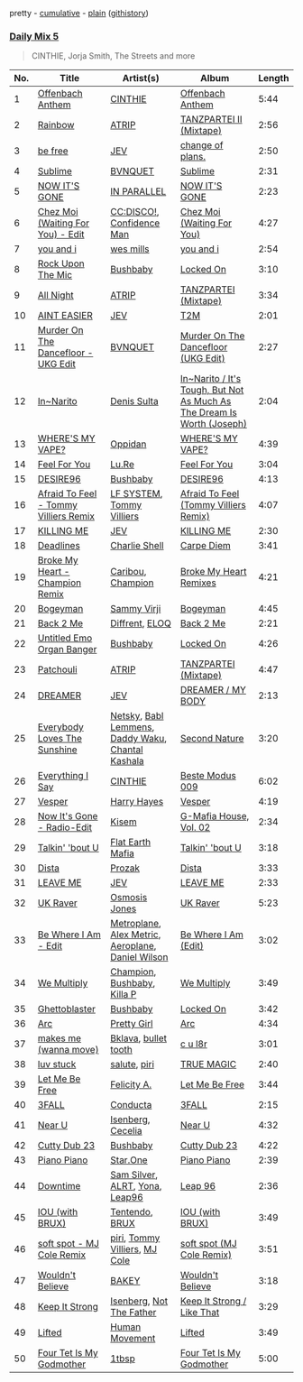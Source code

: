 pretty - [cumulative](/playlists/cumulative/Daily%20Mix%205.md) - [plain](/playlists/plain/37i9dQZF1E36TO0q54WsJv) ([githistory](https://github.githistory.xyz/vitokorn/spotify-playlist-archive/blob/master/playlists/plain/37i9dQZF1E36TO0q54WsJv))
### [Daily Mix 5](https://open.spotify.com/playlist/37i9dQZF1E36TO0q54WsJv)

> CINTHIE, Jorja Smith, The Streets and more

| No. | Title | Artist(s) | Album | Length |
|---|---|---|---|---|
| 1 | [Offenbach Anthem](https://open.spotify.com/track/64HEmeFcnMSiBMLbfah3yx) | [CINTHIE](https://open.spotify.com/artist/764H8zG8sTf5FPHWHW5bvh) | [Offenbach Anthem](https://open.spotify.com/album/1QmqhZWQqGiwAkpQ40gYyN) | 5:44 |
| 2 | [Rainbow](https://open.spotify.com/track/6U35HFngpxlsS1MvPrw0yT) | [ATRIP](https://open.spotify.com/artist/4fu0Er7pG6kZZa7Awf3NMI) | [TANZPARTEI II (Mixtape)](https://open.spotify.com/album/6lvniwPO6u3mkNTN3tSQcR) | 2:56 |
| 3 | [be free](https://open.spotify.com/track/23Q6xAbe56o80RTjplgcze) | [JEV](https://open.spotify.com/artist/6StZbL9v3UpuaMwIoq8fyW) | [change of plans.](https://open.spotify.com/album/3zmXRo1kugwUTzJhoLTAN1) | 2:50 |
| 4 | [Sublime](https://open.spotify.com/track/5iP5xUX4iIQrCuXimMvCM9) | [BVNQUET](https://open.spotify.com/artist/3kS6ce97k6g4h7V1OdlMxv) | [Sublime](https://open.spotify.com/album/5Fug9vhVSVNpLTzC3uKp8d) | 2:31 |
| 5 | [NOW IT'S GONE](https://open.spotify.com/track/5v5yF1qIhHD1ptZoN8dxv7) | [IN PARALLEL](https://open.spotify.com/artist/6xaiGRpXAB9JdoSy3gzw4H) | [NOW IT'S GONE](https://open.spotify.com/album/3OgPt2ujG9tWWoltAU4lbo) | 2:23 |
| 6 | [Chez Moi (Waiting For You) - Edit](https://open.spotify.com/track/1VwmC2Sw9b9EztWkRvC07M) | [CC:DISCO!](https://open.spotify.com/artist/37fxVoFAMzet5CiiDg7SL7), [Confidence Man](https://open.spotify.com/artist/0RwXnFrEoI8tltFvYpJgP6) | [Chez Moi (Waiting For You)](https://open.spotify.com/album/5HwZIHl2vkaEGzuvNorz84) | 4:27 |
| 7 | [you and i](https://open.spotify.com/track/5tHVosoCX8FcLGV0nCDgPb) | [wes mills](https://open.spotify.com/artist/0EuHfcxMPDNkOjGVF4e1KT) | [you and i](https://open.spotify.com/album/2hiBulmaabma1E9lMOkhaG) | 2:54 |
| 8 | [Rock Upon The Mic](https://open.spotify.com/track/1EgxnDsbZ3n2jq1FkYHsLQ) | [Bushbaby](https://open.spotify.com/artist/6YYg4TQoF8cp50IuM2vU4C) | [Locked On](https://open.spotify.com/album/5APEg6tK8STLOsE1DnZKhP) | 3:10 |
| 9 | [All Night](https://open.spotify.com/track/5v44vaBk8hzii64jBFsmUJ) | [ATRIP](https://open.spotify.com/artist/4fu0Er7pG6kZZa7Awf3NMI) | [TANZPARTEI (Mixtape)](https://open.spotify.com/album/7hK3Or2cOHmkq9M5Di4cgE) | 3:34 |
| 10 | [AINT EASIER](https://open.spotify.com/track/3DCWRgyf0yvLxtElu4WCi6) | [JEV](https://open.spotify.com/artist/6StZbL9v3UpuaMwIoq8fyW) | [T2M](https://open.spotify.com/album/2RKuDSpnavnlQAHXXIhIEc) | 2:01 |
| 11 | [Murder On The Dancefloor - UKG Edit](https://open.spotify.com/track/3c0dxt6Bhi661Ake99aFkP) | [BVNQUET](https://open.spotify.com/artist/3kS6ce97k6g4h7V1OdlMxv) | [Murder On The Dancefloor (UKG Edit)](https://open.spotify.com/album/5AyzYIbCgWe9LOKcLq5PWj) | 2:27 |
| 12 | [In~Narito](https://open.spotify.com/track/63Rg5ZEtttN93AdJFHO9zp) | [Denis Sulta](https://open.spotify.com/artist/7cDu9zG1gVQrMdSGBAhzvn) | [In~Narito / It's Tough, But Not As Much As The Dream Is Worth (Joseph)](https://open.spotify.com/album/5yCoRawE6r9JUOsjNnjHmg) | 2:04 |
| 13 | [WHERE'S MY VAPE?](https://open.spotify.com/track/398FKmK2bGM2FBmI0g9PnN) | [Oppidan](https://open.spotify.com/artist/338p7qzZTDJSHJzSjIZMFK) | [WHERE'S MY VAPE?](https://open.spotify.com/album/2vNQ3JP3vnNL47n6yx5EIi) | 4:39 |
| 14 | [Feel For You](https://open.spotify.com/track/29wVUihIxItjkYzcYQQrC7) | [Lu.Re](https://open.spotify.com/artist/4lbpVz8PpHRQaZC6vqO0EN) | [Feel For You](https://open.spotify.com/album/7gFSrb5aYaysk0Bies69O9) | 3:04 |
| 15 | [DESIRE96](https://open.spotify.com/track/1Isw0eYkTeBUP4uuqLNHZt) | [Bushbaby](https://open.spotify.com/artist/6YYg4TQoF8cp50IuM2vU4C) | [DESIRE96](https://open.spotify.com/album/32qjzjfmDJX4lA6yAPR2fb) | 4:13 |
| 16 | [Afraid To Feel - Tommy Villiers Remix](https://open.spotify.com/track/6Cvbs7XJarU3nXkkLhospI) | [LF SYSTEM](https://open.spotify.com/artist/0HxX6imltnNXJyQhu4nsiO), [Tommy Villiers](https://open.spotify.com/artist/4M4KGWKy7pSQ5HaJNCutBN) | [Afraid To Feel (Tommy Villiers Remix)](https://open.spotify.com/album/08NDR0N9zbF4wxZij8Hi8x) | 4:07 |
| 17 | [KILLING ME](https://open.spotify.com/track/0Pdr83UDj15T2VQ6edjj5F) | [JEV](https://open.spotify.com/artist/6StZbL9v3UpuaMwIoq8fyW) | [KILLING ME](https://open.spotify.com/album/4HsOYd2a1HF7Ki4ltyzdDA) | 2:30 |
| 18 | [Deadlines](https://open.spotify.com/track/0PiaSCKaLm1216RZimxay4) | [Charlie Shell](https://open.spotify.com/artist/1hxWpdJKpsP6vKbnwhSlwk) | [Carpe Diem](https://open.spotify.com/album/0ucuCQm143ED2jIhRVc3Te) | 3:41 |
| 19 | [Broke My Heart - Champion Remix](https://open.spotify.com/track/6jFkEKWJUgJUM0hHU9PMV5) | [Caribou](https://open.spotify.com/artist/4aEnNH9PuU1HF3TsZTru54), [Champion](https://open.spotify.com/artist/3cHya45cxGzLYIPg2LRCCR) | [Broke My Heart Remixes](https://open.spotify.com/album/7dWvTR3sRZEdPAOan5PHVu) | 4:21 |
| 20 | [Bogeyman](https://open.spotify.com/track/1GjwboGNxJlQ65BQRjtyNm) | [Sammy Virji](https://open.spotify.com/artist/1GuqTQbuixFHD6eBkFwVcb) | [Bogeyman](https://open.spotify.com/album/7tSOUKrLrPRjmNWoGhNjJm) | 4:45 |
| 21 | [Back 2 Me](https://open.spotify.com/track/2IKLkgYI7pFOFCr9IevOmb) | [Diffrent](https://open.spotify.com/artist/7mycnkT3eOskxxGbN9skkV), [ELOQ](https://open.spotify.com/artist/36mHwYa65L0WZbAXY2iSGw) | [Back 2 Me](https://open.spotify.com/album/1BVM0FxL00YwA3z4r8qgw7) | 2:21 |
| 22 | [Untitled Emo Organ Banger](https://open.spotify.com/track/7LQCeQO4w0xi0n7zS0OJv3) | [Bushbaby](https://open.spotify.com/artist/6YYg4TQoF8cp50IuM2vU4C) | [Locked On](https://open.spotify.com/album/5APEg6tK8STLOsE1DnZKhP) | 4:26 |
| 23 | [Patchouli](https://open.spotify.com/track/6E540MKmdFLZyITSAtZ6Z1) | [ATRIP](https://open.spotify.com/artist/4fu0Er7pG6kZZa7Awf3NMI) | [TANZPARTEI (Mixtape)](https://open.spotify.com/album/7hK3Or2cOHmkq9M5Di4cgE) | 4:47 |
| 24 | [DREAMER](https://open.spotify.com/track/7aGcgv4G1upG0XK6nHC5rF) | [JEV](https://open.spotify.com/artist/6StZbL9v3UpuaMwIoq8fyW) | [DREAMER / MY BODY](https://open.spotify.com/album/4T5287ugMNGz0F83VjcqSv) | 2:13 |
| 25 | [Everybody Loves The Sunshine](https://open.spotify.com/track/4ch0ejqrSwJrotLroa9mXn) | [Netsky](https://open.spotify.com/artist/5TgQ66WuWkoQ2xYxaSTnVP), [Babl Lemmens](https://open.spotify.com/artist/2xHPYFV4Cs58qCZoMTAOmP), [Daddy Waku](https://open.spotify.com/artist/19DWkWsLdFRuzN8naS8cUH), [Chantal Kashala](https://open.spotify.com/artist/5wlcoAg1EcZWqHkqo2RaTD) | [Second Nature](https://open.spotify.com/album/0SUfKH80GjuKbA5dTWSwkh) | 3:20 |
| 26 | [Everything I Say](https://open.spotify.com/track/1CfkMJc4zp8TzbcoSVKu1Z) | [CINTHIE](https://open.spotify.com/artist/764H8zG8sTf5FPHWHW5bvh) | [Beste Modus 009](https://open.spotify.com/album/1TOoLZt8VARZT3438d9IUE) | 6:02 |
| 27 | [Vesper](https://open.spotify.com/track/19MI4vOCHcaDs7zhH9PCDi) | [Harry Hayes](https://open.spotify.com/artist/7BBSATOdEaY07XbxlUzfFu) | [Vesper](https://open.spotify.com/album/7disSV9sSYwZFyhq9CXykz) | 4:19 |
| 28 | [Now It's Gone - Radio-Edit](https://open.spotify.com/track/4h8o3dD8tFZmg8xRdt8tRu) | [Kisem](https://open.spotify.com/artist/0BRsT0OnIZ4t5nOsSxVEwv) | [G-Mafia House, Vol. 02](https://open.spotify.com/album/5SLGNn54UuOzU46F0Yj6gv) | 2:34 |
| 29 | [Talkin' 'bout U](https://open.spotify.com/track/3bSRttTtn43SMeNwZBPWtt) | [Flat Earth Mafia](https://open.spotify.com/artist/4SGGY71WbCxCo2AIEplLjf) | [Talkin' 'bout U](https://open.spotify.com/album/0VTNScEkUamOQFjHf1dYOy) | 3:18 |
| 30 | [Dista](https://open.spotify.com/track/3z0zEIoEgkRfjPVR5rTq4a) | [Prozak](https://open.spotify.com/artist/1cFxOHBhTZDQuzNaIvzBel) | [Dista](https://open.spotify.com/album/4dA58qHHOpvv6abveViqr1) | 3:33 |
| 31 | [LEAVE ME](https://open.spotify.com/track/2BdwBfehlI9XnkcY9V8XUf) | [JEV](https://open.spotify.com/artist/6StZbL9v3UpuaMwIoq8fyW) | [LEAVE ME](https://open.spotify.com/album/5tJ02iFskBqW37XzRVrDHn) | 2:33 |
| 32 | [UK Raver](https://open.spotify.com/track/0djbwGzkrFxpQnXbQ3IAV8) | [Osmosis Jones](https://open.spotify.com/artist/39vtMUnZETGKSh6MFRSJ7n) | [UK Raver](https://open.spotify.com/album/1gmMdb4ww6bzZiOT4ffrjM) | 5:23 |
| 33 | [Be Where I Am - Edit](https://open.spotify.com/track/2sprcor6DvHMpHTB8HzKwf) | [Metroplane](https://open.spotify.com/artist/4NV4qWnRhLrr41zy1IwFGm), [Alex Metric](https://open.spotify.com/artist/6RDNTAgm2s6ae71nXWGnJD), [Aeroplane](https://open.spotify.com/artist/31CtLHmSL7Oa7TPU9YyBEu), [Daniel Wilson](https://open.spotify.com/artist/44eNlYXYkIGob3NU82tgLq) | [Be Where I Am (Edit)](https://open.spotify.com/album/3pg3j7qPZo40RbPm7amhjw) | 3:02 |
| 34 | [We Multiply](https://open.spotify.com/track/726EjFaiMKvX34tOpnbqSP) | [Champion](https://open.spotify.com/artist/3cHya45cxGzLYIPg2LRCCR), [Bushbaby](https://open.spotify.com/artist/6YYg4TQoF8cp50IuM2vU4C), [Killa P](https://open.spotify.com/artist/0yZqTQF0ULKX2gFE6fBHXZ) | [We Multiply](https://open.spotify.com/album/3WxoCgsKhjoRRIgaTfctaO) | 3:49 |
| 35 | [Ghettoblaster](https://open.spotify.com/track/2M5LhHBQnM28tQYWVvy0ru) | [Bushbaby](https://open.spotify.com/artist/6YYg4TQoF8cp50IuM2vU4C) | [Locked On](https://open.spotify.com/album/5APEg6tK8STLOsE1DnZKhP) | 3:42 |
| 36 | [Arc](https://open.spotify.com/track/1XvNkXo2iNQgNNxxqX7pIe) | [Pretty Girl](https://open.spotify.com/artist/6KkltYAOOGsCaW7dO9jF98) | [Arc](https://open.spotify.com/album/3eHNdHMGISbfsjN9J4USOm) | 4:34 |
| 37 | [makes me (wanna move)](https://open.spotify.com/track/0Ma2y8tgYCUWDGxnA9Gw3i) | [Bklava](https://open.spotify.com/artist/71t5uC7AYxisT7Z55Y2Kqd), [bullet tooth](https://open.spotify.com/artist/4KWIkeAdOJfvUgXSq0bEWC) | [c u l8r](https://open.spotify.com/album/1S1hN5OQuFQ5jQjlqhPkDB) | 3:01 |
| 38 | [luv stuck](https://open.spotify.com/track/01dN3BpfEFTWDlKvP4wD2l) | [salute](https://open.spotify.com/artist/1np8xozf7ATJZDi9JX8Dx5), [piri](https://open.spotify.com/artist/4DpmPt7gfAAq7WEx0E1X8s) | [TRUE MAGIC](https://open.spotify.com/album/0K7hOcNhAGs54ANFnXw6uM) | 2:40 |
| 39 | [Let Me Be Free](https://open.spotify.com/track/2sbW5NlsV6uk7PEUY3y7j3) | [Felicity A.](https://open.spotify.com/artist/5f2lq5Wdd6jQ5Pit9EIlZ5) | [Let Me Be Free](https://open.spotify.com/album/1nBbKjGfdWqKKWoOA3oq4e) | 3:44 |
| 40 | [3FALL](https://open.spotify.com/track/1crFMDw8dPWI9GV0xvcr2r) | [Conducta](https://open.spotify.com/artist/1lMcg4Y7nW5hHgIVsN9Shn) | [3FALL](https://open.spotify.com/album/19rW7RAavdZecogqlhqEds) | 2:15 |
| 41 | [Near U](https://open.spotify.com/track/4HiM09OpjomBVXjdcWpejJ) | [Isenberg](https://open.spotify.com/artist/753xxcDfgqoyWJTs55HCal), [Cecelia](https://open.spotify.com/artist/6LtDEad7bRcRxBKQoiFAlI) | [Near U](https://open.spotify.com/album/7CxbINauBVpiZ0TpmKui7a) | 4:32 |
| 42 | [Cutty Dub 23](https://open.spotify.com/track/4btfN4wAlOCadvxFztH9bm) | [Bushbaby](https://open.spotify.com/artist/6YYg4TQoF8cp50IuM2vU4C) | [Cutty Dub 23](https://open.spotify.com/album/2GWudukTcN6t7xhMzHigkq) | 4:22 |
| 43 | [Piano Piano](https://open.spotify.com/track/0PSfyjUBgZyy0DNtlIEhqq) | [Star.One](https://open.spotify.com/artist/11HK31aj8j8QJ3ZnSlqox4) | [Piano Piano](https://open.spotify.com/album/6THtiFBHkhGmDcjjKktoZr) | 2:39 |
| 44 | [Downtime](https://open.spotify.com/track/6XH060HVc1Q6kXYzkMfuF2) | [Sam Silver](https://open.spotify.com/artist/1hhCo32XBkw8H0iqTSnkx0), [ALRT](https://open.spotify.com/artist/4XH5qVwKcWRS0Z6tr85exf), [Yona](https://open.spotify.com/artist/6ySw3ZAhiHirmHhaHV8TsJ), [Leap96](https://open.spotify.com/artist/29Ym8UOoUTlN7vvt7JXX4e) | [Leap 96](https://open.spotify.com/album/3Jam3earszAc16hNwRwQ0G) | 2:36 |
| 45 | [IOU (with BRUX)](https://open.spotify.com/track/5yFBIENkIOeJY1mkjxKG3o) | [Tentendo](https://open.spotify.com/artist/3eUpxakSdjFZ5ROQKgfL2W), [BRUX](https://open.spotify.com/artist/05jtmvy7zPhTp4GQexPkXY) | [IOU (with BRUX)](https://open.spotify.com/album/2GWCMY4iqlcvI44hIvIimD) | 3:49 |
| 46 | [soft spot - MJ Cole Remix](https://open.spotify.com/track/5FMwpg768ZLcDVZOsldtws) | [piri](https://open.spotify.com/artist/4DpmPt7gfAAq7WEx0E1X8s), [Tommy Villiers](https://open.spotify.com/artist/4M4KGWKy7pSQ5HaJNCutBN), [MJ Cole](https://open.spotify.com/artist/49GY4uPAwdlk5lSGtfKWYl) | [soft spot (MJ Cole Remix)](https://open.spotify.com/album/5YGyHZ48IyTEnFRPYAxzJf) | 3:51 |
| 47 | [Wouldn't Believe](https://open.spotify.com/track/1H5pIpTTiuxYnzzeOlGYYf) | [BAKEY](https://open.spotify.com/artist/49du30vgnQZT13tyjnrspT) | [Wouldn't Believe](https://open.spotify.com/album/0nF4WVXPunDRsNw9c1LTOd) | 3:18 |
| 48 | [Keep It Strong](https://open.spotify.com/track/6XnE4sYJq8NYXAeRmxneOL) | [Isenberg](https://open.spotify.com/artist/753xxcDfgqoyWJTs55HCal), [Not The Father](https://open.spotify.com/artist/2RGCVHkfmLPJcZVrPBsvY0) | [Keep It Strong / Like That](https://open.spotify.com/album/0HppOAUmIc6SrZgCwUGQzI) | 3:29 |
| 49 | [Lifted](https://open.spotify.com/track/0p4t9KdveT0aDEFQ9vM0t1) | [Human Movement](https://open.spotify.com/artist/37dubgexq6dhyB4eCM3PHZ) | [Lifted](https://open.spotify.com/album/3ArSMLmSC2M9pPPORqMXXQ) | 3:49 |
| 50 | [Four Tet Is My Godmother](https://open.spotify.com/track/6KsRWn1YysBAeBEB384iVT) | [1tbsp](https://open.spotify.com/artist/6G01WYFYF91rjG5LtwMhY4) | [Four Tet Is My Godmother](https://open.spotify.com/album/3Vs3clSmo2AS7u3JywlVOP) | 5:00 |
